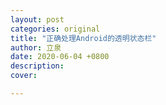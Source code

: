 ```yaml
---
layout: post
categories: original
title: "正确处理Android的透明状态栏"
author: 立泉
date: 2020-06-04 +0800
description: 
cover: 

---
```

